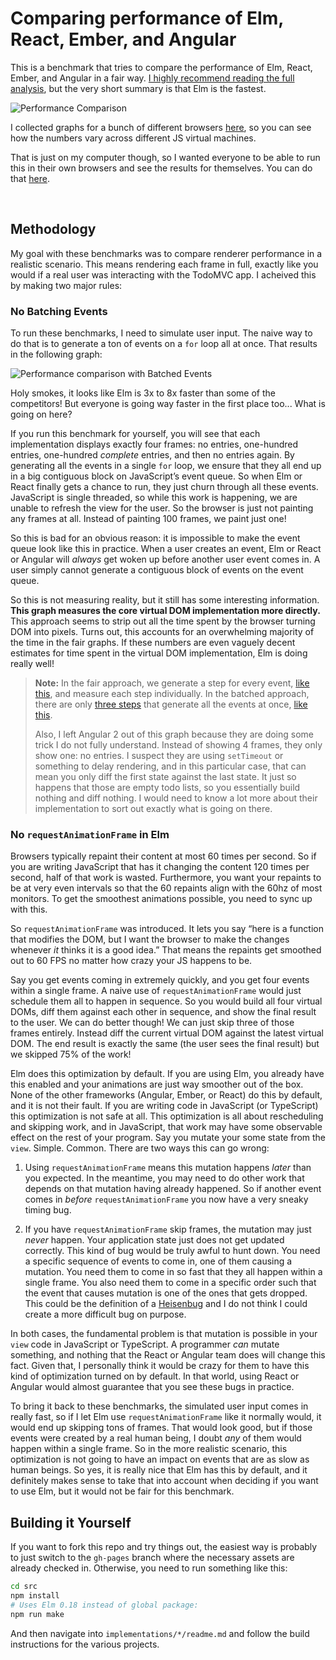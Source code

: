 # Comparing performance of Elm, React, Ember, and Angular

This is a benchmark that tries to compare the performance of Elm, React, Ember, and Angular in a fair way. [I highly recommend reading the full analysis][blog], but the very short summary is that Elm is the fastest.

[blog]: http://elm-lang.org/blog/blazing-fast-html-round-two

![Performance Comparison][graph]

[graph]: graphs/chrome.png

I collected graphs for a bunch of different browsers [here](/graphs), so you can see how the numbers vary across different JS virtual machines.

That is just on my computer though, so I wanted everyone to be able to run this in their own browsers and see the results for themselves. You can do that [here](https://evancz.github.io/react-angular-ember-elm-performance-comparison/).

<br>

## Methodology

My goal with these benchmarks was to compare renderer performance in a realistic scenario. This means rendering each frame in full, exactly like you would if a real user was interacting with the TodoMVC app. I acheived this by making two major rules:


### No Batching Events

To run these benchmarks, I need to simulate user input. The naive way to do that is to generate a ton of events on a `for` loop all at once. That results in the following graph:

![Performance comparison with Batched Events][batched-graph]

[batched-graph]: http://elm-lang.org/assets/blog/virtual-dom-charts/batched.png

Holy smokes, it looks like Elm is 3x to 8x faster than some of the competitors! But everyone is going way faster in the first place too... What is going on here?

If you run this benchmark for yourself, you will see that each implementation displays exactly four frames: no entries, one-hundred entries, one-hundred *complete* entries, and then no entries again. By generating all the events in a single `for` loop, we ensure that they all end up in a big contiguous block on JavaScript&rsquo;s event queue. So when Elm or React finally gets a chance to run, they just churn through all these events. JavaScript is single threaded, so while this work is happening, we are unable to refresh the view for the user. So the browser is just not painting any frames at all. Instead of painting 100 frames, we paint just one!

So this is bad for an obvious reason: it is impossible to make the event queue look like this in practice. When a user creates an event, Elm or React or Angular will *always* get woken up before another user event comes in. A user simply cannot generate a contiguous block of events on the event queue.

So this is not measuring reality, but it still has some interesting information. **This graph measures the core virtual DOM implementation more directly.** This approach seems to strip out all the time spent by the browser turning DOM into pixels. Turns out, this accounts for an overwhelming majority of the time in the fair graphs. If these numbers are even vaguely decent estimates for time spent in the virtual DOM implementation, Elm is doing really well!

> **Note:** In the fair approach, we generate a step for every event, [like this][fair], and measure each step individually. In the batched approach, there are only [three steps][batched1] that generate all the events at once, [like this][batched2].
>
> Also, I left Angular 2 out of this graph because they are doing some trick I do not fully understand. Instead of showing 4 frames, they only show one: no entries. I suspect they are using `setTimeout` or something to delay rendering, and in this particular case, that can mean you only diff the first state against the last state. It just so happens that those are empty todo lists, so you essentially build nothing and diff nothing. I would need to know a lot more about their implementation to sort out exactly what is going on there.

[fair]: https://github.com/evancz/ui-perf/blob/master/src/add-complete-delete.js#L18-L36
[batched1]: https://github.com/evancz/ui-perf/blob/master/src/add-complete-delete-batched.js#L18-L31
[batched2]: https://github.com/evancz/ui-perf/blob/master/src/add-complete-delete-batched.js#L40-L51


### No `requestAnimationFrame` in Elm

Browsers typically repaint their content at most 60 times per second. So if you are writing JavaScript that has it changing the content 120 times per second, half of that work is wasted. Furthermore, you want your repaints to be at very even intervals so that the 60 repaints align with the 60hz of most monitors. To get the smoothest animations possible, you need to sync up with this.

So `requestAnimationFrame` was introduced. It lets you say &ldquo;here is a function that modifies the DOM, but I want the browser to make the changes whenever *it* thinks it is a good idea.&rdquo; That means the repaints get smoothed out to 60 FPS no matter how crazy your JS happens to be.

Say you get events coming in extremely quickly, and you get four events within a single frame. A naive use of `requestAnimationFrame` would just schedule them all to happen in sequence. So you would build all four virtual DOMs, diff them against each other in sequence, and show the final result to the user. We can do better though! We can just skip three of those frames entirely. Instead diff the current virtual DOM against the latest virtual DOM. The end result is exactly the same (the user sees the final result) but we skipped 75% of the work!

Elm does this optimization by default. If you are using Elm, you already have this enabled and your animations are just way smoother out of the box. None of the other frameworks (Angular, Ember, or React) do this by default, and it is not their fault. If you are writing code in JavaScript (or TypeScript) this optimization is not safe at all. This optimization is all about rescheduling and skipping work, and in JavaScript, that work may have some observable effect on the rest of your program. Say you mutate your some state from the `view`. Simple. Common. There are two ways this can go wrong:

  1. Using `requestAnimationFrame` means this mutation happens *later* than you expected. In the meantime, you may need to do other work that depends on that mutation having already happened. So if another event comes in *before* `requestAnimationFrame` you now have a very sneaky timing bug.

  2. If you have `requestAnimationFrame` skip frames, the mutation may just *never* happen. Your application state just does not get updated correctly. This kind of bug would be truly awful to hunt down. You need a specific sequence of events to come in, one of them causing a mutation. You need them to come in so fast that they all happen within a single frame. You also need them to come in a specific order such that the event that causes mutation is one of the ones that gets dropped. This could be the definition of a [Heisenbug](https://en.wikipedia.org/wiki/Heisenbug) and I do not think I could create a more difficult bug on purpose.

In both cases, the fundamental problem is that mutation is possible in your `view` code in JavaScript or TypeScript. A programmer *can* mutate something, and nothing that the React or Angular team does will change this fact. Given that, I personally think it would be crazy for them to have this kind of optimization turned on by default. In that world, using React or Angular would almost guarantee that you see these bugs in practice.

To bring it back to these benchmarks, the simulated user input comes in really fast, so if I let Elm use `requestAnimationFrame` like it normally would, it would end up skipping tons of frames. That would look good, but if those events were created by a real human being, I doubt *any* of them would happen within a single frame. So in the more realistic scenario, this optimization is not going to have an impact on events that are as slow as human beings. So yes, it is really nice that Elm has this by default, and it definitely makes sense to take that into account when deciding if you want to use Elm, but it would not be fair for this benchmark.


## Building it Yourself

If you want to fork this repo and try things out, the easiest way is probably to just switch to the `gh-pages` branch where the necessary assets are already checked in. Otherwise, you need to run something like this:

```bash
cd src
npm install
# Uses Elm 0.18 instead of global package:
npm run make
```

And then navigate into `implementations/*/readme.md` and follow the build instructions for the various projects.
